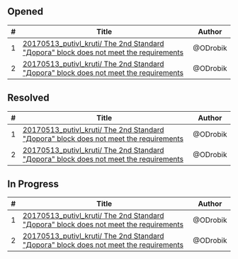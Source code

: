 ## Opened

| #   | Title | Author
| --- | ---   | ----
| 1   | [20170513_putivl_kruti/ The 2nd Standard "Дорога" block does not meet the requirements](https://github.com/users/scholokov/projects/4/views/6?pane=issue&itemId=36649972#:~:text=travel%2D2%20%234236-,20170513_putivl_kruti/%20The%202nd%20Standard%20%22%D0%94%D0%BE%D1%80%D0%BE%D0%B3%D0%B0%22%20block%20does%20not%20meet%20the%20requirements,-%234236)   | @ODrobik
| 2   | [20170513_putivl_kruti/ The 2nd Standard "Дорога" block does not meet the requirements](https://github.com/users/scholokov/projects/4/views/6?pane=issue&itemId=36649972#:~:text=travel%2D2%20%234236-,20170513_putivl_kruti/%20The%202nd%20Standard%20%22%D0%94%D0%BE%D1%80%D0%BE%D0%B3%D0%B0%22%20block%20does%20not%20meet%20the%20requirements,-%234236)   | @ODrobik


## Resolved
| #   | Title | Author
| --- | ---   | ----
| 1   | [20170513_putivl_kruti/ The 2nd Standard "Дорога" block does not meet the requirements](https://github.com/users/scholokov/projects/4/views/6?pane=issue&itemId=36649972#:~:text=travel%2D2%20%234236-,20170513_putivl_kruti/%20The%202nd%20Standard%20%22%D0%94%D0%BE%D1%80%D0%BE%D0%B3%D0%B0%22%20block%20does%20not%20meet%20the%20requirements,-%234236)   | @ODrobik
| 2   | [20170513_putivl_kruti/ The 2nd Standard "Дорога" block does not meet the requirements](https://github.com/users/scholokov/projects/4/views/6?pane=issue&itemId=36649972#:~:text=travel%2D2%20%234236-,20170513_putivl_kruti/%20The%202nd%20Standard%20%22%D0%94%D0%BE%D1%80%D0%BE%D0%B3%D0%B0%22%20block%20does%20not%20meet%20the%20requirements,-%234236)   | @ODrobik

## In Progress
| #   | Title | Author
| --- | ---   | ----
| 1   | [20170513_putivl_kruti/ The 2nd Standard "Дорога" block does not meet the requirements](https://github.com/users/scholokov/projects/4/views/6?pane=issue&itemId=36649972#:~:text=travel%2D2%20%234236-,20170513_putivl_kruti/%20The%202nd%20Standard%20%22%D0%94%D0%BE%D1%80%D0%BE%D0%B3%D0%B0%22%20block%20does%20not%20meet%20the%20requirements,-%234236)   | @ODrobik
| 2   | [20170513_putivl_kruti/ The 2nd Standard "Дорога" block does not meet the requirements](https://github.com/users/scholokov/projects/4/views/6?pane=issue&itemId=36649972#:~:text=travel%2D2%20%234236-,20170513_putivl_kruti/%20The%202nd%20Standard%20%22%D0%94%D0%BE%D1%80%D0%BE%D0%B3%D0%B0%22%20block%20does%20not%20meet%20the%20requirements,-%234236)   | @ODrobik
